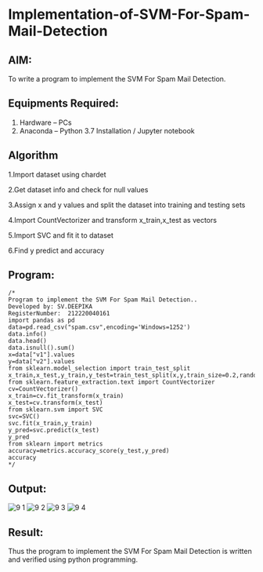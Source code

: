 # Implementation-of-SVM-For-Spam-Mail-Detection

## AIM:
To write a program to implement the SVM For Spam Mail Detection.

## Equipments Required:
1. Hardware – PCs
2. Anaconda – Python 3.7 Installation / Jupyter notebook

## Algorithm

1.Import dataset using chardet

2.Get dataset info and check for null values

3.Assign x and y values and split the dataset into training and testing sets

4.Import CountVectorizer and transform x_train,x_test as vectors

5.Import SVC and fit it to dataset

6.Find y predict and accuracy

## Program:
```
/*
Program to implement the SVM For Spam Mail Detection..
Developed by: SV.DEEPIKA
RegisterNumber:  212220040161
import pandas as pd
data=pd.read_csv("spam.csv",encoding='Windows=1252')
data.info()
data.head()
data.isnull().sum()
x=data["v1"].values
y=data["v2"].values
from sklearn.model_selection import train_test_split
x_train,x_test,y_train,y_test=train_test_split(x,y,train_size=0.2,random_state=0)
from sklearn.feature_extraction.text import CountVectorizer 
cv=CountVectorizer()
x_train=cv.fit_transform(x_train)
x_test=cv.transform(x_test)
from sklearn.svm import SVC
svc=SVC()
svc.fit(x_train,y_train)
y_pred=svc.predict(x_test)
y_pred
from sklearn import metrics
accuracy=metrics.accuracy_score(y_test,y_pred)
accuracy
*/
```

## Output:
![9 1](https://user-images.githubusercontent.com/114275126/204458532-6e592474-61b6-48a8-89ae-568b37d90ca1.PNG)
![9 2](https://user-images.githubusercontent.com/114275126/204458533-899653f0-dd80-4f62-840f-f02eb1807b3a.PNG)
![9 3](https://user-images.githubusercontent.com/114275126/204458534-da7dd911-5350-4772-aa76-9e79d9b1bdfb.PNG)
![9 4](https://user-images.githubusercontent.com/114275126/204458556-417d295f-427c-4ba4-a353-797eb420e009.PNG)



## Result:
Thus the program to implement the SVM For Spam Mail Detection is written and verified using python programming.
